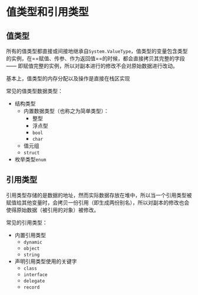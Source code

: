# 值类型和引用类型

## 值类型

所有的值类型都直接或间接地继承自`System.ValueType`，值类型的变量包含类型的实例，在==赋值、传参、作为返回值==的时候，都会直接拷贝其完整的字段 —— 即赋值完整的实例，所以对副本进行的修改不会对原始数据进行改动。

基本上，值类型的内存分配以及操作是直接在栈区实现

常见的值类型数据类型：
- 结构类型
	- 内置数据类型（也称之为简单类型）：
		- 整型
		- 浮点型
		- `bool`
		- `char`
	- 值元组
	- `struct`
- 枚举类型`enum`

## 引用类型

引用类型存储的是数据的地址，然而实际数据存放在堆中，所以当一个引用类型被赋值给其他变量时，会拷贝一份引用（即生成两份别名），所以对副本的修改也会使得原始数据（被引用的对象）被修改。

常见的引用类型：
- 内置引用类型
	- `dynamic`
	- `object`
	- `string`
- 声明引用类型使用的关键字
	- `class`
	- `interface`
	- `delegate`
	- `record`
